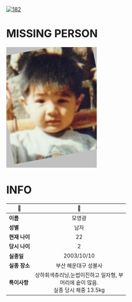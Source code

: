 [![182](https://img.shields.io/badge/%EC%8B%A4%EC%A2%85%EC%8B%A0%EA%B3%A0%EB%8A%94%20%EA%B5%AD%EB%B2%88%EC%97%86%EC%9D%B4-182-blue)](http://safe182.go.kr/index.do)

# MISSING PERSON

<img src="./missing_person.jpg">

# INFO

|🔑|💎|
|--|:--:|
|**이름**|모영광|
|**성별**|남자|
|**현재 나이**|22|
|**당시 나이**|2|
|**실종일**|2003/10/10|
|**실종 장소**|부산 해운대구 성불사|
|**특이사항**|상하회색츄리닝,눈썹이진하고 일자형,           부 </br>머리에 숱이 많음.</br>실종 당시 체중 13.5kg|
